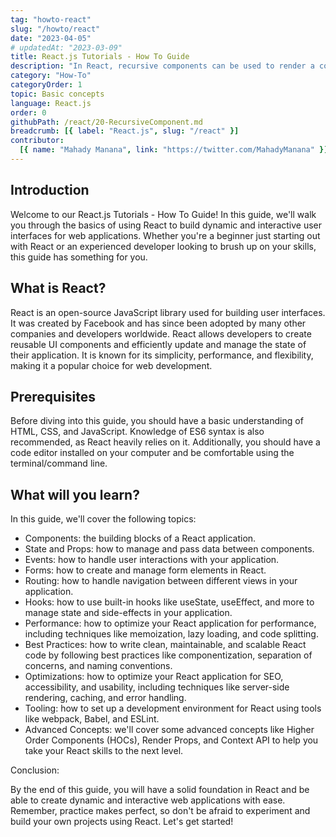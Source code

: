 ```yaml
---
tag: "howto-react"
slug: "/howto/react"
date: "2023-04-05"
# updatedAt: "2023-03-09"
title: React.js Tutorials - How To Guide
description: "In React, recursive components can be used to render a component within itself. This can be useful for creating nested or hierarchical components, such as a tree view or a list of items with sub-items."
category: "How-To"
categoryOrder: 1
topic: Basic concepts
language: React.js
order: 0
githubPath: /react/20-RecursiveComponent.md
breadcrumb: [{ label: "React.js", slug: "/react" }]
contributor:
  [{ name: "Mahady Manana", link: "https://twitter.com/MahadyManana" }]
---
```


## Introduction


Welcome to our React.js Tutorials - How To Guide! In this guide, we'll walk you through the basics of using React to build dynamic and interactive user interfaces for web applications. Whether you're a beginner just starting out with React or an experienced developer looking to brush up on your skills, this guide has something for you.

## What is React?

React is an open-source JavaScript library used for building user interfaces. It was created by Facebook and has since been adopted by many other companies and developers worldwide. React allows developers to create reusable UI components and efficiently update and manage the state of their application. It is known for its simplicity, performance, and flexibility, making it a popular choice for web development.

## Prerequisites

Before diving into this guide, you should have a basic understanding of HTML, CSS, and JavaScript. Knowledge of ES6 syntax is also recommended, as React heavily relies on it. Additionally, you should have a code editor installed on your computer and be comfortable using the terminal/command line.

## What will you learn?

In this guide, we'll cover the following topics:

- Components: the building blocks of a React application.
- State and Props: how to manage and pass data between components.
- Events: how to handle user interactions with your application.
- Forms: how to create and manage form elements in React.
- Routing: how to handle navigation between different views in your application.
- Hooks: how to use built-in hooks like useState, useEffect, and more to manage state and side-effects in your application.
- Performance: how to optimize your React application for performance, including techniques like memoization, lazy loading, and code splitting.
- Best Practices: how to write clean, maintainable, and scalable React code by following best practices like componentization, separation of concerns, and naming conventions.
- Optimizations: how to optimize your React application for SEO, accessibility, and usability, including techniques like server-side rendering, caching, and error handling.
- Tooling: how to set up a development environment for React using tools like webpack, Babel, and ESLint.
- Advanced Concepts: we'll cover some advanced concepts like Higher Order Components (HOCs), Render Props, and Context API to help you take your React skills to the next level.


Conclusion:

By the end of this guide, you will have a solid foundation in React and be able to create dynamic and interactive web applications with ease. Remember, practice makes perfect, so don't be afraid to experiment and build your own projects using React. Let's get started!